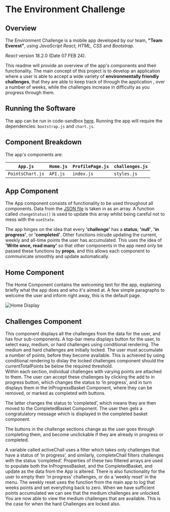# **The Environment Challenge**
## **Overview**

The Environment Challenge is a mobile app developed by our team, **"Team Everest"**, using *JavaScript React, HTML, CSS* and *Bootstrap*. 

*React* version 18.2.0 (Date 07 FEB 24). 

This readme will provide an overview of the app's components and their functionality. The main concept of this project is to develop an application where a user is able to accept a wide variety of **environmentally friendly challenges**, that they are able to keep track of through the application , over a number of weeks, while the challenges increase in difficulty as you progress through them. 

## **Running the Software**

The app can be run in code-sandbox [here](https://codesandbox.io/dashboard/recent). Running the app will require the dependencies: `bootstrap.js` and `chart.js`.

## **Component Breakdown**

 The app's components are:
 
| `App.js` | `Home.js` | `ProfilePage.js` | `challenges.js` |
|----------|----------|----------|----------|
| `PointsChart.js` | `API.js` |    `index.js` |    `styles.js` |
 


 ## **App Component** 

The App component consists of functionality to be used throughout all components. 
Data from the [JSON file](https://raw.githubusercontent.com/DeclanDavis/TheEnvironmentChallengeApp/main/CODE%20/BackUpAPI.js) is taken in as an array. A function called `changeStatus()` is used to update this array whilst being careful not to mess with the `useState`. 

The app hinges on the idea that every **'challenge'** has a **status**; **'null'**, **'in progress'**, or **'completed'**. 
Other functions inlcude updating the current, weekly and all-time points the user has accumulated. This uses the idea of **'Write once, read many'** so that other components in the app need only be passed these functions by **props**, and this allows each component to communicate smoothly and update automatically. 

## **Home Component** 

The Home Component contains the welcoming text for the app, explaining briefly what the app does and who it's aimed at. A few simple paragraphs to welcome the user and inform right away, this is the default page.

![Home Display](https://github.com/DeclanDavis/TheEnvironmentChallengeApp/blob/main/CODE%20/Images/home.png?raw=true)

## **Challenges Component** 

This component displays all the challenges from the data for the user, and has four sub-components. A top-bar menu displays button for the user, to select easy, medium, or hard challenges using conditional rendering. 
The medium and hard challenges are initially locked. The user must accumulate a number of points, before they become available. This is achieved by using conditional rendering to dislay the locked challenges component should the currentTotalPoints be below the required threshold.   
Within each section, individual challenges with varying points are attached to them. The user can accept these challenges by clicking the add to in progress button, which changes the status to ‘in progress’, and in turn  
displays them in the InProgressBasket Component, where they can be removed, or marked as completed with buttons.  

The latter changes the status to ‘completed’, which means they are then moved to the CompletedBasket Component. The user then gets a congratulatory message which is displayed in the completed basket component. 

The buttons in the challenge sections change as the user goes through completing them, and become unclickable if they are already in progress or completed. 

A variable called activeChall uses a filter which takes only challenges that have a status of ‘in progress’, and similarly, completeChall filters challenges with the status ‘completed’. Properties of these two filtered arrays are used to 
populate both the InProgressBasket, and the CompletedBasket, and update as the data from the App is altered. There is also functionality for the user to empty their ‘in progress’ challenges, or do a ‘weekly reset’ in the menu. The weekly 
reset uses the function from the main app to log that weeks points and set everything back to zero. 
When we have sufficient points accumulated we can see that the medium challenges are unlocked. You are now able to view the medium challenges that are available. This is the case for when the hard Challenges are locked also. 

  
